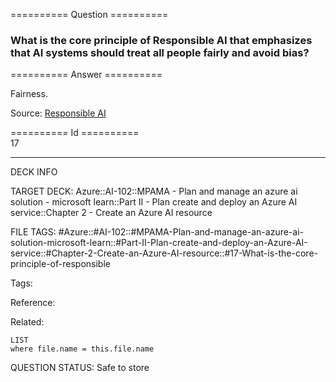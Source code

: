 ========== Question ==========  

### What is the core principle of Responsible AI that emphasizes that AI systems should treat all people fairly and avoid bias?  

========== Answer ==========  

Fairness.

Source: [Responsible AI](https://learn.microsoft.com/en-us/training/modules/prepare-azure-ai-development/6-responsible-ai)

========== Id ==========  
17

---

DECK INFO

TARGET DECK: Azure::AI-102::MPAMA - Plan and manage an azure ai solution - microsoft learn::Part II - Plan create and deploy an Azure AI service::Chapter 2 - Create an Azure AI resource

FILE TAGS: #Azure::#AI-102::#MPAMA-Plan-and-manage-an-azure-ai-solution-microsoft-learn::#Part-II-Plan-create-and-deploy-an-Azure-AI-service::#Chapter-2-Create-an-Azure-AI-resource::#17-What-is-the-core-principle-of-responsible

Tags:

Reference:

Related:

```dataview
LIST
where file.name = this.file.name
```

QUESTION STATUS: Safe to store

